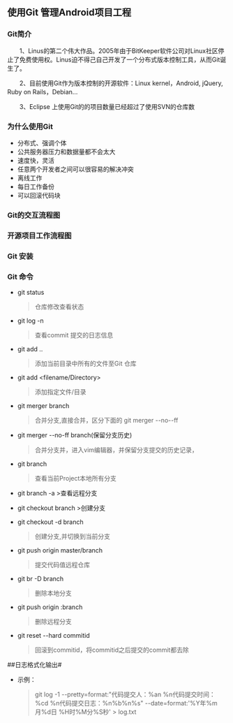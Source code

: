 ## 使用Git 管理Android项目工程 ##

### Git简介 ###
　　1、Linus的第二个伟大作品。2005年由于BitKeeper软件公司对Linux社区停止了免费使用权。Linus迫不得己自己开发了一个分布式版本控制工具，从而Git诞生了。

　　2、目前使用Git作为版本控制的开源软件：Linux kernel，Android, jQuery, Ruby on Rails，Debian…

　　3、Eclipse 上使用Git的的项目数量已经超过了使用SVN的仓库数

### 为什么使用Git ###

- 分布式、强调个体
- 公共服务器压力和数据量都不会太大
- 速度快，灵活
- 任意两个开发者之间可以很容易的解决冲突
- 离线工作
- 每日工作备份
- 可以回滚代码块


### Git的交互流程图 ###





### 开源项目工作流程图 ###





### Git 安装 ###



### Git 命令 ###
- git status
 	 >仓库修改查看状态


- git log -n
	>查看commit 提交的日志信息
	
- git add ..
   	>添加当前目录中所有的文件至Git 仓库
   

- git add <filename/Directory>
   	>添加指定文件/目录
   
- git merger branch
  	>合并分支,直接合并，区分下面的 git merger --no--ff 
  
- git merger --no-ff branch(保留分支历史)
   	>合并分支并，进入vim编辑器，并保留分支提交的历史记录，
   
- git branch 
  	> 查看当前Project本地所有分支
  
- git branch -a
	   >查看远程分支
   
- git checkout branch
	   >创建分支
   

- git checkout -d branch
   >创建分支,并切换到当前分支

- git push origin master/branch
	>提交代码值远程仓库
	
- git br -D branch
	>删除本地分支
	
- git push origin :branch
	>删除远程分支

- git reset --hard commitid
	>回滚到commitid，将commitid之后提交的commit都去除


##日志格式化输出#
- 示例：

	>git log -1 --pretty=format:"代码提交人：%an %n代码提交时间：%cd %n代码提交日志：%n%b%n%s" --date=format:'%Y年%m月%d日 %H时%M分%S秒' > log.txt
   





